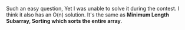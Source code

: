 Such an easy question, Yet I was unable to solve it during the contest. 
I think it also has an O(n) solution. It's the same as **Minimum Length Subarray, Sorting which sorts the entire array**.
